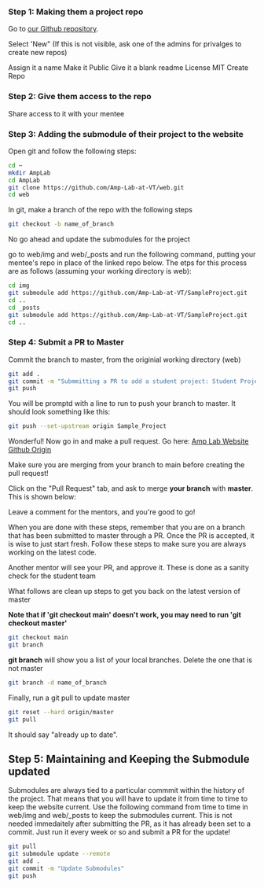 ### Step 1: Making them a project repo

Go to [our Github repository](https://github.com/Amp-Lab-at-VT).

Select 'New" (If this is not visible, ask one of the admins for privalges to create new repos)

Assign it a name
Make it Public
Give it a blank readme
License MIT
Create Repo


### Step 2: Give them access to the repo

Share access to it with your mentee


### Step 3: Adding the submodule of their project to the website


Open git and follow the following steps:

```bash
cd ~
mkdir AmpLab
cd AmpLab
git clone https://github.com/Amp-Lab-at-VT/web.git
cd web
```

In git, make a branch of the repo with the following steps

```bash
git checkout -b name_of_branch
```

No go ahead and update the submodules for the project

go to web/img and web/_posts and run the following command, putting your mentee's repo in place of the linked repo below. The etps for this process are as follows (assuming your working directory is web):

``` bash
cd img
git submodule add https://github.com/Amp-Lab-at-VT/SampleProject.git
cd ..
cd _posts
git submodule add https://github.com/Amp-Lab-at-VT/SampleProject.git
cd ..
```

### Step 4: Submit a PR to Master

Commit the branch to master, from the originial working directory (web)

```bash
git add .
git commit -m "Submmitting a PR to add a student project: Student Project Name"
git push
```

You will be promptd with a line to run to push your branch to master. It should look something like this:

```bash
git push --set-upstream origin Sample_Project
```

Wonderful! Now go in and make a pull request. Go here: <a href="https://github.com/Amp-Lab-at-VT/web" >Amp Lab Website Github Origin</a>


Make sure you are merging from your branch to main before creating the pull request!

Click on the "Pull Request" tab, and ask to merge **your branch** with **master**. This is shown below:


Leave a comment for the mentors, and you're good to go! 


When you are done with these steps, remember that you are on a branch that has been submitted to master through a PR. Once the PR is accepted, it is wise to just start fresh. Follow these steps to make sure you are always working on the latest code.

Another mentor will see your PR, and approve it. These is done as a sanity check for the student team

What follows are clean up steps to get you back on the latest version of master

**Note that if 'git checkout main' doesn't work, you may need to run 'git checkout master'**
```bash
git checkout main
git branch 
```

**git branch** will show you a list of your local branches. Delete the one that is not master

```bash
git branch -d name_of_branch
```

Finally, run a git pull to update master 

```bash
git reset --hard origin/master
git pull
```

It should say "already up to date". 

## Step 5: Maintaining and Keeping the Submodule updated

Submodules are always tied to a particular commmit within the history of the project. That means that you will have to update it from time to time to keep the website current. Use the following command from time to time in web/img and web/_posts to keep the submodules current. This is not needed immedaitely after submitting the PR, as it has already been set to a commit. Just run it every week or so and submit a PR for the update!

``` bash
git pull
git submodule update --remote
git add .
git commit -m "Update Submodules"
git push
```